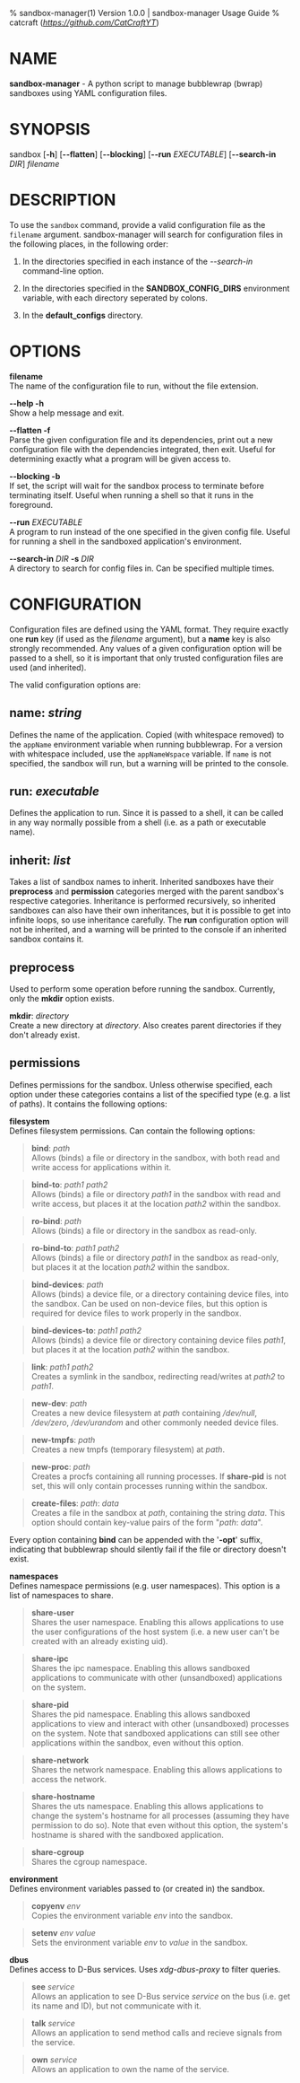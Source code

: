 % sandbox-manager(1) Version 1.0.0 | sandbox-manager Usage Guide
% catcraft (*https://github.com/CatCraftYT*)

# NAME
**sandbox-manager** - A python script to manage bubblewrap (bwrap) sandboxes using YAML configuration files.

# SYNOPSIS
sandbox [**-h**] [**\--flatten**] [**\--blocking**] [**\--run** *EXECUTABLE*] [**\--search-in** *DIR*] *filename*

# DESCRIPTION
To use the `sandbox` command, provide a valid configuration file as the `filename` argument. sandbox-manager will search for configuration files in the following places, in the following order:

1. In the directories specified in each instance of the *--search-in* command-line option.

2. In the directories specified in the **SANDBOX_CONFIG_DIRS** environment variable, with each directory seperated by colons.

3. In the **default_configs** directory.

# OPTIONS
**filename**  
The name of the configuration file to run, without the file extension.

**--help -h**  
Show a help message and exit.

**--flatten -f**  
Parse the given configuration file and its dependencies, print out a new configuration file with the dependencies integrated, then exit. Useful for determining exactly what a program will be given access to.

**--blocking -b**  
If set, the script will wait for the sandbox process to terminate before terminating itself. Useful when running a shell so that it runs in the foreground.

**--run** *EXECUTABLE*  
A program to run instead of the one specified in the given config file. Useful for running a shell in the sandboxed application's environment.

**--search-in** *DIR* **-s** *DIR*  
A directory to search for config files in. Can be specified multiple times.

# CONFIGURATION
Configuration files are defined using the YAML format. They require exactly one **run** key (if used as the *filename* argument), but a **name** key is also strongly recommended. Any values of a given configuration option will be passed to a shell, so it is important that only trusted configuration files are used (and inherited).

The valid configuration options are:

## **name**: *string*
Defines the name of the application. Copied (with whitespace removed) to the `appName` environment variable when running bubblewrap. For a version with whitespace included, use the `appNameWspace` variable. If `name` is not specified, the sandbox will run, but a warning will be printed to the console.

## **run**: *executable*
Defines the application to run. Since it is passed to a shell, it can be called in any way normally possible from a shell (i.e. as a path or executable name).

## **inherit**: *list*
Takes a list of sandbox names to inherit. Inherited sandboxes have their **preprocess** and **permission** categories merged with the parent sandbox's respective categories. Inheritance is performed recursively, so inherited sandboxes can also have their own inheritances, but it is possible to get into infinite loops, so use inheritance carefully. The **run** configuration option will not be inherited, and a warning will be printed to the console if an inherited sandbox contains it.

## **preprocess**
Used to perform some operation before running the sandbox. Currently, only the **mkdir** option exists.

**mkdir**: *directory*  
Create a new directory at *directory*. Also creates parent directories if they don't already exist.

## **permissions**
Defines permissions for the sandbox. Unless otherwise specified, each option under these categories contains a list of the specified type (e.g. a list of paths). It contains the following options:

**filesystem**  
Defines filesystem permissions. Can contain the following options:

> **bind**: *path*  
> Allows (binds) a file or directory in the sandbox, with both read and write access for applications within it.

> **bind-to**: *path1* *path2*  
> Allows (binds) a file or directory *path1* in the sandbox with read and write access, but places it at the location *path2* within the sandbox.

> **ro-bind**: *path*  
> Allows (binds) a file or directory in the sandbox as read-only.

> **ro-bind-to**: *path1* *path2*  
> Allows (binds) a file or directory *path1* in the sandbox as read-only, but places it at the location *path2* within the sandbox.

> **bind-devices**: *path*  
> Allows (binds) a device file, or a directory containing device files, into the sandbox. Can be used on non-device files, but this option is required for device files to work properly in the sandbox.

> **bind-devices-to**: *path1* *path2*  
> Allows (binds) a device file or directory containing device files *path1*, but places it at the location *path2* within the sandbox.

> **link**: *path1* *path2*  
> Creates a symlink in the sandbox, redirecting read/writes at *path2* to *path1*.

> **new-dev**: *path*  
> Creates a new device filesystem at *path* containing */dev/null*, */dev/zero*, */dev/urandom* and other commonly needed device files.

> **new-tmpfs**: *path*  
> Creates a new tmpfs (temporary filesystem) at *path*.

> **new-proc**: *path*  
> Creates a procfs containing all running processes. If **share-pid** is not set, this will only contain processes running within the sandbox.

> **create-files**: *path*: *data*  
> Creates a file in the sandbox at *path*, containing the string *data*. This option should contain key-value pairs of the form "*path*: *data*".

Every option containing **bind** can be appended with the '**-opt**' suffix, indicating that bubblewrap should silently fail if the file or directory doesn't exist.

**namespaces**  
Defines namespace permissions (e.g. user namespaces). This option is a list of namespaces to share.

> **share-user**  
> Shares the user namespace. Enabling this allows applications to use the user configurations of the host system (i.e. a new user can't be created with an already existing uid).

> **share-ipc**  
> Shares the ipc namespace. Enabling this allows sandboxed applications to communicate with other (unsandboxed) applications on the system.

> **share-pid**  
> Shares the pid namespace. Enabling this allows sandboxed applications to view and interact with other (unsandboxed) processes on the system. Note that sandboxed applications can still see other applications within the sandbox, even without this option.

> **share-network**  
> Shares the network namespace. Enabling this allows applications to access the network.

> **share-hostname**  
> Shares the uts namespace. Enabling this allows applications to change the system's hostname for all processes (assuming they have permission to do so). Note that even without this option, the system's hostname is shared with the sandboxed application.

> **share-cgroup**  
> Shares the cgroup namespace.

**environment**  
Defines environment variables passed to (or created in) the sandbox.

> **copyenv** *env*  
> Copies the environment variable *env* into the sandbox.

> **setenv** *env* *value*  
> Sets the environment variable *env* to *value* in the sandbox.

**dbus**  
Defines access to D-Bus services. Uses *xdg-dbus-proxy* to filter queries.

> **see** *service*  
> Allows an application to see D-Bus service *service* on the bus (i.e. get its name and ID), but not communicate with it.

> **talk** *service*  
> Allows an application to send method calls and recieve signals from the service.

> **own** *service*  
> Allows an application to own the name of the service.

